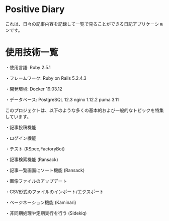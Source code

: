 # Positive Diary

これは、日々の記事内容を記録して一覧で見ることができる日記アプリケーションです。

# 使用技術一覧
・使用言語: Ruby 2.5.1

・フレームワーク: Ruby on Rails 5.2.4.3

・開発環境: Docker 19.03.12

・データベース: PostgreSQL 12.3 nginx 1.12.2 puma 3.11





このプロジェクトは、以下のような多くの基本的および一般的なトピックを特集しています。

・記事投稿機能

・ログイン機能

・テスト (RSpec,FactoryBot)

・記事検索機能 (Ransack)

・記事一覧画面にソート機能 (Ransack)

・画像ファイルのアップデート 

・CSV形式のファイルのインポート/エクスポート

・ページネーション機能 (Kaminari)

・非同期処理や定期実行を行う (Sidekiq)

